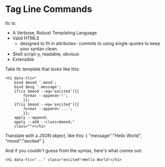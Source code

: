 # Tag Line Commands

tlc is:

* A Verbose, Robust Templating Language
* Valid HTML5
	* designed to fit in attributes- commits to using single-quotes to keep your syntax clean.
* Shell script-y, readable, obvious
* Extensible

Take tlc template that looks like this:

	<h1 data-tlc="
		bind $mood '.mood';
		bind $msg '.message';
		if(is $mood --eq='excited'){{
			format --append='!';
			}};
		if(is $mood --eq='excited'){{
			format --append='...';
			}};
		apply --append;
		apply --add --class=$mood;"
		class=""></h1>
	
Translate with a JSON object, like this:
	{
		"message":"Hello World",
		"mood":"excited"
	}
	
And if you couldn't guess from the syntax, here's what comes out:

	<h1 data-tlc="..." class="excited">Hello World!</h1>